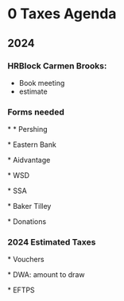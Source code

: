# 0 Taxes Agenda

## 2024

### HRBlock Carmen Brooks:  

* Book meeting
* estimate

### Forms needed

\* \* Pershing

\* Eastern Bank

\* Aidvantage

\* WSD

\* SSA

\* Baker Tilley

\* Donations

### 2024 Estimated Taxes

\* Vouchers

\* DWA: amount to draw

\* EFTPS